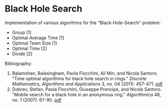# Black Hole Search 

Implementation of various algorithms for the "Black-Hole-Search" problem:
- Group [1]
- Optimal Average Time [1]
- Optimal Team Size [1]
- Optimal Time [2]
- Divide [2]

Bibliography:
1. Balamohan, Balasingham, Paola Flocchini, Ali Miri, and Nicola Santoro. "Time optimal algorithms for black hole search in rings." *Discrete Mathematics, Algorithms and Applications* 3, no. 04 (2011): 457-471. [pdf](https://pdfs.semanticscholar.org/9e74/8c8b4a9d3796cbe0de9c9777e4d223d17fdb.pdf)
2. Dobrev, Stefan, Paola Flocchini, Giuseppe Prencipe, and Nicola Santoro. "Mobile search for a black hole in an anonymous ring." *Algorithmica* 48, no. 1 (2007): 67-90. [pdf](https://pdfs.semanticscholar.org/06b1/9902ad9158c6cadf7d7882144be9c3b1fd5a.pdf)
